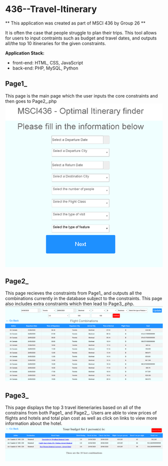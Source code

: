 # 436--Travel-Itinerary

** This application was created as part of MSCI 436 by 
Group 26 **

It is often the case that people struggle to plan their trips.
This tool allows for users to input contraints such as budget
and travel dates, and outputs all/the top 10 itineraries for
the given constraints.

**Application Stack:**
* front-end: HTML, CSS, JavaScript
* back-end: PHP, MySQL, Python

## Page1_

This page is the main page which the user inputs the core constraints
and then goes to Page2_.php
![Image of Page1_](images/Page1_.png)


## Page2_

This page recieves the constraints from Page1_ and outputs all the
combinations currently in the database subject to the constraints.
This page also includes extra constraints which then lead to Page3_.php.
![Image of Page2_](images/Page2_.png)

## Page3_

This page displays the top 3 travel itieneriaries based on all of the
constrains from both Page1_ and Page2_. Users are able to view prices of
flights and hotels and total plan cost as well as click on links to view more 
information about the hotel.
![Image of Page3_](images/Page3_.png)